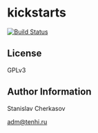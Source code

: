 kickstarts
=========

[![Build Status](https://travis-ci.org/tenhishadow/kickstarts.svg?branch=master)](https://travis-ci.org/tenhishadow/zabbix-agent)


License
-------

GPLv3

Author Information
------------------

Stanislav Cherkasov

adm@tenhi.ru
